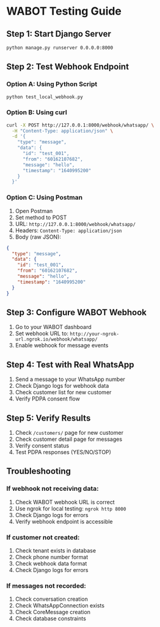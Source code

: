 # WABOT Testing Guide

## Step 1: Start Django Server
```bash
python manage.py runserver 0.0.0.0:8000
```

## Step 2: Test Webhook Endpoint

### Option A: Using Python Script
```bash
python test_local_webhook.py
```

### Option B: Using curl
```bash
curl -X POST http://127.0.0.1:8000/webhook/whatsapp/ \
  -H "Content-Type: application/json" \
  -d '{
    "type": "message",
    "data": {
      "id": "test_001",
      "from": "60162107682",
      "message": "hello",
      "timestamp": "1640995200"
    }
  }'
```

### Option C: Using Postman
1. Open Postman
2. Set method to POST
3. URL: `http://127.0.0.1:8000/webhook/whatsapp/`
4. Headers: `Content-Type: application/json`
5. Body (raw JSON):
```json
{
  "type": "message",
  "data": {
    "id": "test_001",
    "from": "60162107682",
    "message": "hello",
    "timestamp": "1640995200"
  }
}
```

## Step 3: Configure WABOT Webhook

1. Go to your WABOT dashboard
2. Set webhook URL to: `http://your-ngrok-url.ngrok.io/webhook/whatsapp/`
3. Enable webhook for message events

## Step 4: Test with Real WhatsApp

1. Send a message to your WhatsApp number
2. Check Django logs for webhook data
3. Check customer list for new customer
4. Verify PDPA consent flow

## Step 5: Verify Results

1. Check `/customers/` page for new customer
2. Check customer detail page for messages
3. Verify consent status
4. Test PDPA responses (YES/NO/STOP)

## Troubleshooting

### If webhook not receiving data:
1. Check WABOT webhook URL is correct
2. Use ngrok for local testing: `ngrok http 8000`
3. Check Django logs for errors
4. Verify webhook endpoint is accessible

### If customer not created:
1. Check tenant exists in database
2. Check phone number format
3. Check webhook data format
4. Check Django logs for errors

### If messages not recorded:
1. Check conversation creation
2. Check WhatsAppConnection exists
3. Check CoreMessage creation
4. Check database constraints
